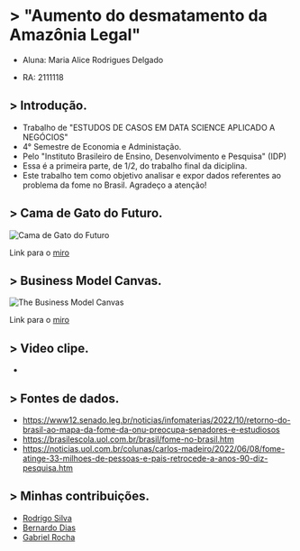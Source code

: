 # > "Aumento do desmatamento da Amazônia Legal"

- Aluna: Maria Alice Rodrigues Delgado

- RA: 2111118

## > Introdução.

- Trabalho de "ESTUDOS DE CASOS EM DATA SCIENCE APLICADO A NEGÓCIOS"
- 4° Semestre de Economia e Administação.
- Pelo "Instituto Brasileiro de Ensino, Desenvolvimento e Pesquisa" (IDP)
- Essa é a primeira parte, de 1/2, do trabalho final da diciplina.
- Este trabalho tem como objetivo analisar e expor dados referentes ao problema da fome no Brasil. Agradeço a atenção!

## > Cama de Gato do Futuro.

![Cama de Gato do Futuro](https://user-images.githubusercontent.com/116606413/197791539-5eb728e1-37ae-4671-bc27-f26aef562e02.jpg)


Link para o [miro](https://miro.com/welcomeonboard/eE1LMEo1SW92bU9xUWxZYTJFUlJ1WjRKaEJTT1dFOG03UWtsREdzZmViWXQ5VzhjTVlVMEhlTUJndW5LMU5QZnwzMDc0NDU3MzU1OTc1NTc4OTYzfDI=?share_link_id=552053073556)


## > Business Model Canvas.

![The Business Model Canvas](https://user-images.githubusercontent.com/116606413/197894854-0a338d6c-999d-4b55-8ad9-172d04cce904.png)

Link para o [miro](https://miro.com/welcomeonboard/eW81eU9tU3RMZkVmOXZFdm9xcnBFQjAyTGFFZVhnZ2hnZGhJZ2lSMDFXaXVycnladWJENWRNZTJlTE1wRWJKY3wzMDc0NDU3MzU1OTc1NTc4OTYzfDI=?share_link_id=478449391344)

## > Video clipe.
- 

## > Fontes de dados.
- https://www12.senado.leg.br/noticias/infomaterias/2022/10/retorno-do-brasil-ao-mapa-da-fome-da-onu-preocupa-senadores-e-estudiosos
- https://brasilescola.uol.com.br/brasil/fome-no-brasil.htm
- https://noticias.uol.com.br/colunas/carlos-madeiro/2022/06/08/fome-atinge-33-milhoes-de-pessoas-e-pais-retrocede-a-anos-90-diz-pesquisa.htm

## > Minhas contribuições.
- [Rodrigo Silva](https://github.com/Rodrigosilva028/Trab_dados/blob/main/README.md)
- [Bernardo Dias](https://github.com/bernardodso/TrabDadosDesmatamento/blob/main/README.md)
- [Gabriel Rocha](https://github.com/GabrielRocha22?tab=repositories)
